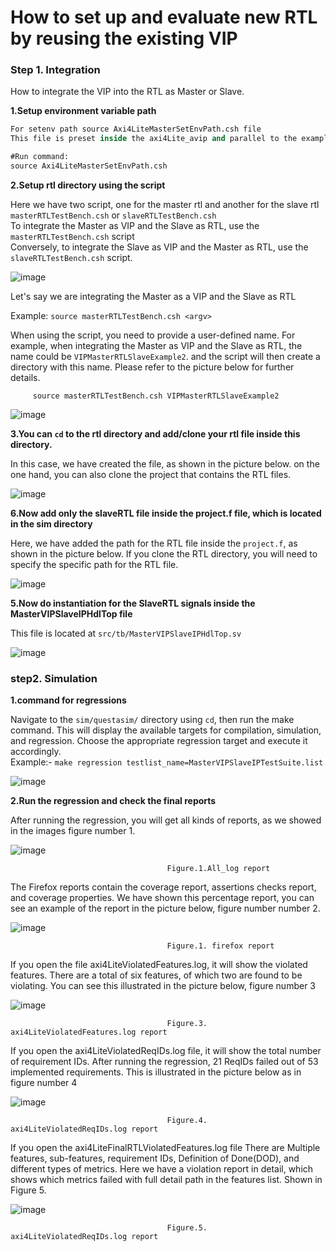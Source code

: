 # How to set up and evaluate new RTL by reusing the existing VIP

### Step 1. Integration
How to integrate the VIP into the RTL as Master or Slave.
  
**1.Setup environment variable path**
  
 ```systemverilog
For setenv path source Axi4LiteMasterSetEnvPath.csh file
This file is preset inside the axi4Lite_avip and parallel to the example folder.

#Run command:
source Axi4LiteMasterSetEnvPath.csh
```

**2.Setup rtl directory using the script**   
  
Here we have two script, one for the master rtl and another for the slave rtl    
`masterRTLTestBench.csh` or `slaveRTLTestBench.csh`   
To integrate the Master as VIP and the Slave as RTL, use the `masterRTLTestBench.csh` script    
Conversely, to integrate the Slave as VIP and the Master as RTL, use the `slaveRTLTestBench.csh` script.  
  
![image](https://github.com/user-attachments/assets/ea2f4451-6626-483a-90d4-08ae79a103de)

       
Let's say we are integrating the Master as a VIP and the Slave as RTL   
 
Example: `source masterRTLTestBench.csh <argv>`  

When using the script, you need to provide a user-defined name. For example, when integrating the Master as VIP and the Slave as RTL, the name could be `VIPMasterRTLSlaveExample2`. and the script will then create a directory with this name. Please refer to the picture below for further details.

         source masterRTLTestBench.csh VIPMasterRTLSlaveExample2

![image](https://github.com/user-attachments/assets/6afe19c9-c8d8-4333-83f3-dca29512f8de)

**3.You can `cd` to the rtl directory and add/clone your rtl file inside this directory.**   
  
In this case, we have created the file, as shown in the picture below. on the one hand, you can also clone the project that contains the RTL files.   

![image](https://github.com/user-attachments/assets/1e7e3f4e-5a17-4d5b-99fc-bcb6f2b73fd2)

**6.Now add only the slaveRTL file inside the project.f file, which is located in the sim directory** 
  
Here, we have added the path for the RTL file inside the `project.f`, as shown in the picture below. If you clone the RTL directory, you will need to specify the specific path for the RTL file.  
  
![image](https://github.com/user-attachments/assets/49f8761c-43cc-497a-aeb1-33868014fcaf)

**5.Now do instantiation for the SlaveRTL signals inside the MasterVIPSlaveIPHdlTop file**
  
This file is located at `src/tb/MasterVIPSlaveIPHdlTop.sv`  

![image](https://github.com/user-attachments/assets/68379948-d47d-4fde-934a-e64cb4bf4bd0)


### step2. Simulation 
  
**1.command for regressions**  
  
Navigate to the `sim/questasim/` directory using `cd`, then run the make command. This will display the available targets for compilation, simulation, and regression. Choose the appropriate regression target and execute it accordingly.    
Example:-  `make regression testlist_name=MasterVIPSlaveIPTestSuite.list`

![image](https://github.com/user-attachments/assets/1c5289ae-3705-4574-b3bc-6c76ef1ffd23)


**2.Run the regression and check the final reports**   
  
After running the regression, you will get all kinds of reports, as we showed in the images figure number 1. 

![image](https://github.com/user-attachments/assets/df0a3612-46ed-4ab9-b1ee-316ad2fe5925)

                                       Figure.1.All_log report 


The Firefox reports contain the coverage report, assertions checks report, and coverage properties. We have shown this percentage report, you can see an example of the report in the picture below, figure number number 2.   
  
![image](https://github.com/user-attachments/assets/86829ee7-fb0b-4719-acc6-3a924e99cacd)

                                       Figure.1. firefox report 


If you open the file axi4LiteViolatedFeatures.log, it will show the violated features. There are a total of six features, of which two are found to be violating. You can see this illustrated in the picture below, figure number 3 


![image](https://github.com/user-attachments/assets/d482e691-f7cc-4b50-a84e-4817a07445be)

                                       Figure.3. axi4LiteViolatedFeatures.log report 

If you open the axi4LiteViolatedReqIDs.log file, it will show the total number of requirement IDs. After running the regression, 21 ReqIDs failed out of 53 implemented requirements. This is illustrated in the picture below as in figure number 4 

![image](https://github.com/user-attachments/assets/8241b3c4-e8ad-4c43-8768-df97464b01f1)

                                       Figure.4. axi4LiteViolatedReqIDs.log report 

If you open the axi4LiteFinalRTLViolatedFeatures.log file There are Multiple features, sub-features, requirement IDs, Definition of Done(DOD), and different types of metrics. Here we have a violation report in detail, which shows which metrics failed with full detail path in the features list. Shown in Figure 5.

![image](https://github.com/user-attachments/assets/9f1feb8c-57fb-4ce1-967c-610758e8ecfa)

                                       Figure.5. axi4LiteViolatedReqIDs.log report 






